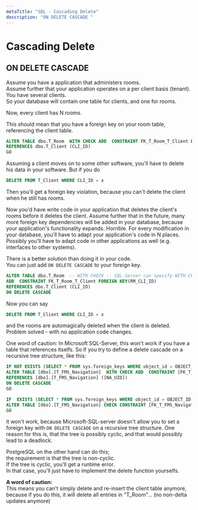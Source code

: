 ```yaml
---
metaTitle: "SQL - Cascading Delete"
description: "ON DELETE CASCADE "
---
```


# Cascading Delete



## ON DELETE CASCADE 


Assume you have a application that administers rooms. <br />
Assume further that your application operates on a per client basis (tenant). <br />
You have several clients. <br />
So your database will contain one table for clients, and one for rooms.

Now, every client has N rooms. <br />

This should mean that you have a foreign key on your room table, referencing the client table.

```sql
ALTER TABLE dbo.T_Room  WITH CHECK ADD  CONSTRAINT FK_T_Room_T_Client FOREIGN KEY(RM_CLI_ID)
REFERENCES dbo.T_Client (CLI_ID)
GO

```

Assuming a client moves on to some other software, you'll have to delete his data in your software. But if you do

```sql
DELETE FROM T_Client WHERE CLI_ID = x 

```

Then you'll get a foreign key violation, because you can't delete the client when he still has rooms.

Now you'd have write code in your application that deletes the client's rooms before it deletes the client. Assume further that in the future, many more foreign key dependencies will be added in your database, because your application's functionality expands. Horrible. For every modification in your database, you'll have to adapt your application's code in N places. Possibly you'll have to adapt code in other applications as well (e.g. interfaces to other systems).

There is a better solution than doing it in your code.<br />
You can just add `ON DELETE CASCADE` to your foreign key.

```sql
ALTER TABLE dbo.T_Room  -- WITH CHECK -- SQL-Server can specify WITH CHECK/WITH NOCHECK
ADD  CONSTRAINT FK_T_Room_T_Client FOREIGN KEY(RM_CLI_ID)
REFERENCES dbo.T_Client (CLI_ID) 
ON DELETE CASCADE 

```

Now you can say

```sql
DELETE FROM T_Client WHERE CLI_ID = x 

```

and the rooms are automagically deleted when the client is deleted. <br />
Problem solved - with no application code changes.

One word of caution:
In Microsoft SQL-Server, this won't work if you have a table that references itselfs.
So if you try to define a delete cascade on a recursive tree structure, like this:

```sql
IF NOT EXISTS (SELECT * FROM sys.foreign_keys WHERE object_id = OBJECT_ID(N'[dbo].[FK_T_FMS_Navigation_T_FMS_Navigation]') AND parent_object_id = OBJECT_ID(N'[dbo].[T_FMS_Navigation]'))
ALTER TABLE [dbo].[T_FMS_Navigation]  WITH CHECK ADD  CONSTRAINT [FK_T_FMS_Navigation_T_FMS_Navigation] FOREIGN KEY([NA_NA_UID])
REFERENCES [dbo].[T_FMS_Navigation] ([NA_UID]) 
ON DELETE CASCADE 
GO

IF  EXISTS (SELECT * FROM sys.foreign_keys WHERE object_id = OBJECT_ID(N'[dbo].[FK_T_FMS_Navigation_T_FMS_Navigation]') AND parent_object_id = OBJECT_ID(N'[dbo].[T_FMS_Navigation]'))
ALTER TABLE [dbo].[T_FMS_Navigation] CHECK CONSTRAINT [FK_T_FMS_Navigation_T_FMS_Navigation]
GO

```

it won't work, because Microsoft-SQL-server doesn't allow you to set a foreign key with `ON DELETE CASCADE` on a recursive tree structure. One reason for this is, that the tree is possibly cyclic, and that would possibly lead to a deadlock.

PostgreSQL on the other hand can do this; <br />
the requirement is that the tree is non-cyclic. <br />
If the tree is cyclic, you'll get a runtime error. <br />
In that case, you'll just have to implement the delete function yourselfs.

**A word of caution:** <br />
This means you can't simply delete and re-insert the client table anymore, because if you do this, it will delete all entries in "T_Room"... (no non-delta updates anymore)

